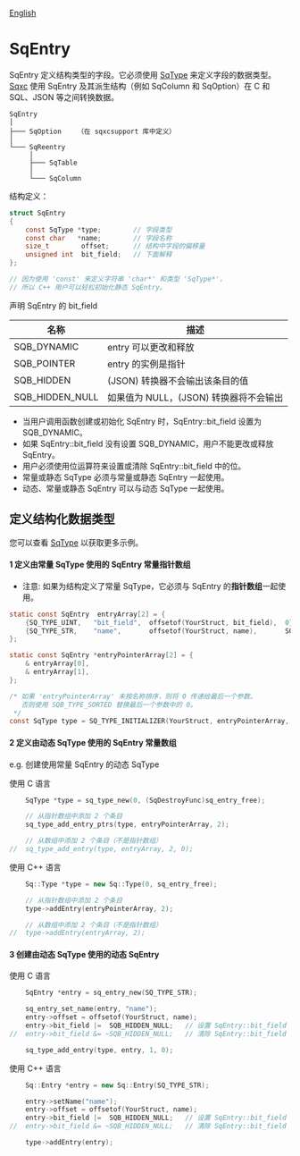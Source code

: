 [English](SqEntry.md)

# SqEntry

SqEntry 定义结构类型的字段。它必须使用 [SqType](SqType.cn.md) 来定义字段的数据类型。  
[Sqxc](Sqxc.cn.md) 使用 SqEntry 及其派生结构（例如 SqColumn 和 SqOption）在 C 和 SQL、JSON 等之间转换数据。

	SqEntry
	│
	├─── SqOption    （在 sqxcsupport 库中定义）
	│
	└─── SqReentry
	     │
	     ├─── SqTable
	     │
	     └─── SqColumn

结构定义：

```c
struct SqEntry
{
	const SqType *type;        // 字段类型
	const char   *name;        // 字段名称
	size_t        offset;      // 结构中字段的偏移量
	unsigned int  bit_field;   // 下面解释
};

// 因为使用 'const' 来定义字符串 'char*' 和类型 'SqType*'，
// 所以 C++ 用户可以轻松初始化静态 SqEntry。
```

声明 SqEntry 的 bit_field

| 名称            | 描述                                          | 
| --------------- | --------------------------------------------- |
| SQB_DYNAMIC     | entry 可以更改和释放                          |
| SQB_POINTER     | entry 的实例是指针                            |
| SQB_HIDDEN      | (JSON) 转换器不会输出该条目的值               |
| SQB_HIDDEN_NULL | 如果值为 NULL，(JSON) 转换器将不会输出        |

* 当用户调用函数创建或初始化 SqEntry 时，SqEntry::bit_field 设置为 SQB_DYNAMIC。
* 如果 SqEntry::bit_field 没有设置 SQB_DYNAMIC，用户不能更改或释放 SqEntry。
* 用户必须使用位运算符来设置或清除 SqEntry::bit_field 中的位。
* 常量或静态 SqType 必须与常量或静态 SqEntry 一起使用。
* 动态、常量或静态 SqEntry 可以与动态 SqType 一起使用。

## 定义结构化数据类型
您可以查看 [SqType](SqType.cn.md) 以获取更多示例。

#### 1 定义由常量 SqType 使用的 SqEntry 常量指针数组
* 注意: 如果为结构定义了常量 SqType，它必须与 SqEntry 的**指针数组**一起使用。

```c
static const SqEntry  entryArray[2] = {
	{SQ_TYPE_UINT,   "bit_field",  offsetof(YourStruct, bit_field),  0},
	{SQ_TYPE_STR,    "name",       offsetof(YourStruct, name),       SQB_HIDDEN_NULL},
};

static const SqEntry *entryPointerArray[2] = {
	& entryArray[0],
	& entryArray[1],
};

/* 如果 'entryPointerArray' 未按名称排序，则将 0 传递给最后一个参数。
   否则使用 SQB_TYPE_SORTED 替换最后一个参数中的 0。
 */
const SqType type = SQ_TYPE_INITIALIZER(YourStruct, entryPointerArray, 0);
```

#### 2 定义由动态 SqType 使用的 SqEntry 常量数组

e.g. 创建使用常量 SqEntry 的动态 SqType

使用 C 语言

```c
	SqType *type = sq_type_new(0, (SqDestroyFunc)sq_entry_free);

	// 从指针数组中添加 2 个条目
	sq_type_add_entry_ptrs(type, entryPointerArray, 2);

	// 从数组中添加 2 个条目（不是指针数组）
//	sq_type_add_entry(type, entryArray, 2, 0);
```

使用 C++ 语言

```c++
	Sq::Type *type = new Sq::Type(0, sq_entry_free);

	// 从指针数组中添加 2 个条目
	type->addEntry(entryPointerArray, 2);

	// 从数组中添加 2 个条目（不是指针数组）
//	type->addEntry(entryArray, 2);
```

#### 3 创建由动态 SqType 使用的动态 SqEntry

使用 C 语言

```c
	SqEntry *entry = sq_entry_new(SQ_TYPE_STR);

	sq_entry_set_name(entry, "name");
	entry->offset = offsetof(YourStruct, name);
	entry->bit_field |=  SQB_HIDDEN_NULL;   // 设置 SqEntry::bit_field
//	entry->bit_field &= ~SQB_HIDDEN_NULL;   // 清除 SqEntry::bit_field

	sq_type_add_entry(type, entry, 1, 0);
```

使用 C++ 语言

```c++
	Sq::Entry *entry = new Sq::Entry(SQ_TYPE_STR);

	entry->setName("name");
	entry->offset = offsetof(YourStruct, name);
	entry->bit_field |=  SQB_HIDDEN_NULL;   // 设置 SqEntry::bit_field
//	entry->bit_field &= ~SQB_HIDDEN_NULL;   // 清除 SqEntry::bit_field

	type->addEntry(entry);
```
